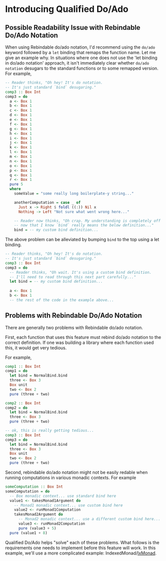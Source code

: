# Introducing Qualified Do/Ado

## Possible Readability Issue with Rebindable Do/Ado Notation

When using Rebindable do/ado notation, I'd recommend using the `do/ado` keyword followed by a `let` binding that remaps the function name. Let me give an example why.
In situations where one does not use the 'let binding in do/ado notation' approach, it isn't immediately clear whether `do/ado notation` desugars to the standard functions or to some remapped version. For example,

```purescript
-- Reader thinks, "Oh hey! It's do notation.
-- It's just standard `bind` desugaring."
comp3 :: Box Int
comp3 = do
  a <- Box 1
  b <- Box 1
  c <- Box 1
  d <- Box 1
  e <- Box 1
  f <- Box 1
  g <- Box 1
  h <- Box 1
  i <- Box 1
  j <- Box 1
  k <- Box 1
  l <- Box 1
  m <- Box 1
  n <- Box 1
  o <- Box 1
  p <- Box 1
  q <- Box 1
  r <- Box 1
  pure 5
  where
    someValue = "some really long boilerplate-y string..."

    anotherComputation = case _ of
      Just x -> Right $ foldl ((:)) Nil x
      Nothing -> Left "Not sure what went wrong here..."

    -- Reader now thinks, "Oh crap. My understanding is completely off
    -- now that I know `bind` really means the below definition..."
    bind = -- my custom bind definition...
```
The above problem can be alleviated by bumping `bind` to the top using a let binding.
```purescript
-- Reader thinks, "Oh hey! It's do notation.
-- It's just standard `bind` desugaring."
comp3 :: Box Int
comp3 = do
  -- Reader thinks, "Oh wait. It's using a custom bind definition.
  -- I'll need to read through this next part carefully..."
  let bind = -- my custom bind definition...
  
  a <- Box 1
  b <- Box 1
  -- the rest of the code in the example above...
```

## Problems with Rebindable Do/Ado Notation

There are generally two problems with Rebindable do/ado notation.

First, each function that uses this feature must rebind do/ado notation to the correct definition. If one was building a library where each function used this, it would get very tedious.

For example,
```purescript
comp1 :: Box Int
comp1 = do
  let bind = NormalBind.bind
  three <- Box 3
  Box unit
  two <- Box 2
  pure (three + two)

comp2 :: Box Int
comp2 = do
  let bind = NormalBind.bind
  three <- Box 3
  pure (three + two)

-- ok, this is really getting tedious...
comp3 :: Box Int
comp3 = do
  let bind = NormalBind.bind
  three <- Box 3
  Box unit
  two <- Box 2
  pure (three + two)
```

Second, rebindable do/ado notation might not be easily redable when running computations in various monadic contexts. For example

```purescript
someComputation :: Box Int
someComputation = do
  -- Box monadic context... use standard bind here
  value1 <- takesMonad1Argument do
    -- Monad1 monadic context... use custom bind here
    value2 <- runMonad1Computation
    takesMonad2Argument do
      -- Monad2 monadic context... use a different custom bind here...
      value3 <- runMonad2Computation
      pure (value3 + 5)
  pure (value1 + 8)
```

Qualified Do/Ado helps "solve" each of these problems. What follows is the requirements one needs to implement before this feature will work. In this example, we'll use a more complicated example: IndexedMonad/[IxMonad](https://pursuit.purescript.org/packages/purescript-indexed-monad/1.0.0/docs/Control.IxMonad#t:IxMonad).

